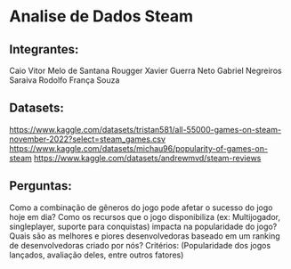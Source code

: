 # Analise de Dados Steam
## Integrantes: 
Caio Vitor Melo de Santana
Rougger Xavier Guerra Neto
Gabriel Negreiros Saraiva
Rodolfo França Souza

## Datasets:
https://www.kaggle.com/datasets/tristan581/all-55000-games-on-steam-november-2022?select=steam_games.csv
https://www.kaggle.com/datasets/michau96/popularity-of-games-on-steam
https://www.kaggle.com/datasets/andrewmvd/steam-reviews

## Perguntas:
Como a combinação de gêneros do jogo pode afetar o sucesso do jogo hoje em dia?
Como os recursos que o jogo disponibiliza (ex: Multijogador, singleplayer, suporte para conquistas) impacta na popularidade do jogo?
Quais são as melhores e piores desenvolvedoras baseado em um ranking de desenvolvedoras criado por nós? Critérios: (Popularidade dos jogos lançados, avaliação deles, entre outros fatores)
